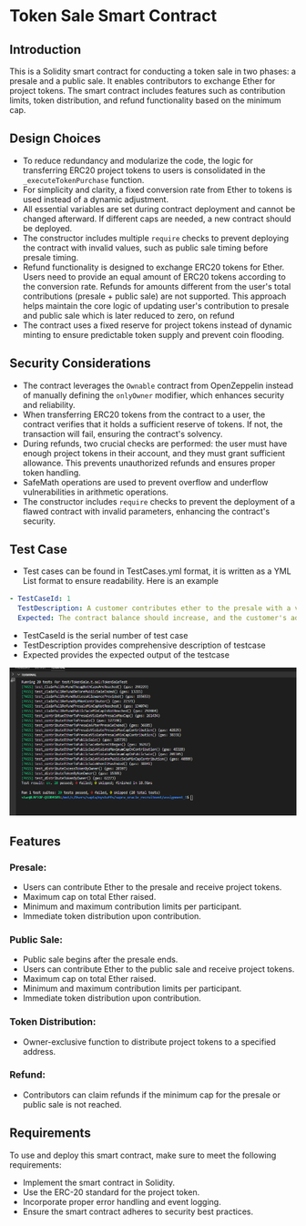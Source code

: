 # Token Sale Smart Contract

## Introduction

This is a Solidity smart contract for conducting a token sale in two phases: a presale and a public sale. It enables contributors to exchange Ether for project tokens. The smart contract includes features such as contribution limits, token distribution, and refund functionality based on the minimum cap.

## Design Choices

- To reduce redundancy and modularize the code, the logic for transferring ERC20 project tokens to users is consolidated in the `_executeTokenPurchase` function.
- For simplicity and clarity, a fixed conversion rate from Ether to tokens is used instead of a dynamic adjustment.
- All essential variables are set during contract deployment and cannot be changed afterward. If different caps are needed, a new contract should be deployed.
- The constructor includes multiple `require` checks to prevent deploying the contract with invalid values, such as public sale timing before presale timing.
- Refund functionality is designed to exchange ERC20 tokens for Ether. Users need to provide an equal amount of ERC20 tokens according to the conversion rate. Refunds for amounts different from the user's total contributions (presale + public sale) are not supported. This approach helps maintain the core logic of updating user's contribution to presale and public sale which is later reduced to zero, on refund
- The contract uses a fixed reserve for project tokens instead of dynamic minting to ensure predictable token supply and prevent coin flooding.

## Security Considerations

- The contract leverages the `Ownable` contract from OpenZeppelin instead of manually defining the `onlyOwner` modifier, which enhances security and reliability.
- When transferring ERC20 tokens from the contract to a user, the contract verifies that it holds a sufficient reserve of tokens. If not, the transaction will fail, ensuring the contract's solvency.
- During refunds, two crucial checks are performed: the user must have enough project tokens in their account, and they must grant sufficient allowance. This prevents unauthorized refunds and ensures proper token handling.
- SafeMath operations are used to prevent overflow and underflow vulnerabilities in arithmetic operations.
- The constructor includes `require` checks to prevent the deployment of a flawed contract with invalid parameters, enhancing the contract's security.

## Test Case

- Test cases can be found in TestCases.yml format, it is written as a YML List format to ensure readability. Here is an example

```yml
- TestCaseId: 1
  TestDescription: A customer contributes ether to the presale with a valid amount.
  Expected: The contract balance should increase, and the customer's address should receive ProjectToken.
```

- TestCaseId is the serial number of test case
- TestDescription provides comprehensive description of testcase
- Expected provides the expected output of the testcase

![Test Case result](./tc.png)

## Features

### Presale:

- Users can contribute Ether to the presale and receive project tokens.
- Maximum cap on total Ether raised.
- Minimum and maximum contribution limits per participant.
- Immediate token distribution upon contribution.

### Public Sale:

- Public sale begins after the presale ends.
- Users can contribute Ether to the public sale and receive project tokens.
- Maximum cap on total Ether raised.
- Minimum and maximum contribution limits per participant.
- Immediate token distribution upon contribution.

### Token Distribution:

- Owner-exclusive function to distribute project tokens to a specified address.

### Refund:

- Contributors can claim refunds if the minimum cap for the presale or public sale is not reached.

## Requirements

To use and deploy this smart contract, make sure to meet the following requirements:

- Implement the smart contract in Solidity.
- Use the ERC-20 standard for the project token.
- Incorporate proper error handling and event logging.
- Ensure the smart contract adheres to security best practices.
